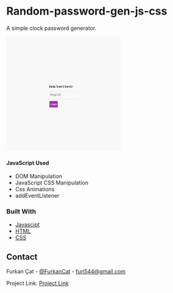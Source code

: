 # Random-password-gen-js-css

A simple clock password generator.

<img src="images/project.png" width="300" height="300">

#### JavaScript Used

* DOM Manipulation
* JavaScript CSS Manipulation
* Css Animations
* addEventListener

### Built With
* [Javascipt](https://www.javascript.com/)
* [HTML](https://html.com/)
* [CSS](https://css.com/)

<!-- CONTACT -->
## Contact

Furkan Çat - [@FurkanCat](https://twitter.com/FurkanCat) - furi544@gmail.com

Project Link: [Project Link](https://github.com/InsomniumFerum/random-password-gen-js-css)
